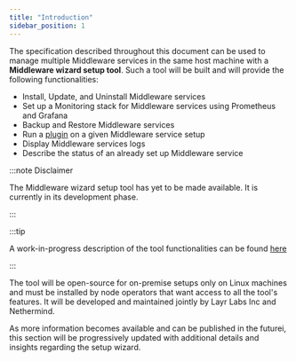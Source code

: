 ```yaml
---
title: "Introduction"
sidebar_position: 1
---
```

 
The specification described throughout this document can be used to manage multiple Middleware services in the same host machine with a **Middleware wizard setup tool**. Such a tool will be built and will provide the following functionalities:

- Install, Update, and Uninstall Middleware services
- Set up a Monitoring stack for Middleware services using Prometheus and Grafana
- Backup and Restore Middleware services
- Run a [plugin](../plugin/intro.mdx) on a given Middleware service setup
- Display Middleware services logs
- Describe the status of an already set up Middleware service

:::note Disclaimer

The Middleware wizard setup tool has yet to be made available. It is currently in its development phase.

:::

:::tip

A work-in-progress description of the tool functionalities can be found [here](https://nethermind.notion.site/Wizard-Tool-Functionalities-96e5f2d682ce49bba78d38b6e4df4665)

:::

The tool will be open-source for on-premise setups only on Linux machines and must be installed by node operators that want access to all the tool's features. It will be developed and maintained jointly by Layr Labs Inc and Nethermind.

As more information becomes available and can be published in the futurei, this section will be progressively updated with additional details and insights regarding the setup wizard.
